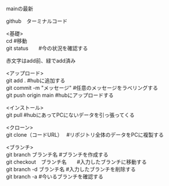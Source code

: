 mainの最新 

github　ターミナルコード
  
<基礎>  
cd    #移動  
git status　　#今の状況を確認する  
  
赤文字はadd前、緑でadd済み  
  
<アップロード>  
git add .    #hubに追加する  
git commit -m "メッセージ"   #任意のメッセージをラベリングする  
git push origin main    #hubにアップロードする  
  
<インストール>  
git pull    #hubにあってPCにないデータを引っ張ってくる  
  
<クローン>  
git clone（コードURL）　 #リポジトリ全体のデータをPCに複製する  

<ブランチ>  
git branch ブランチ名   #ブランチを作成する  
git checkout　ブランチ名　　#入力したブランチに移動する  
git branch -d  ブランチ名   #入力したブランチを削除する  
git branch -a     #今いるブランチを確認する  

